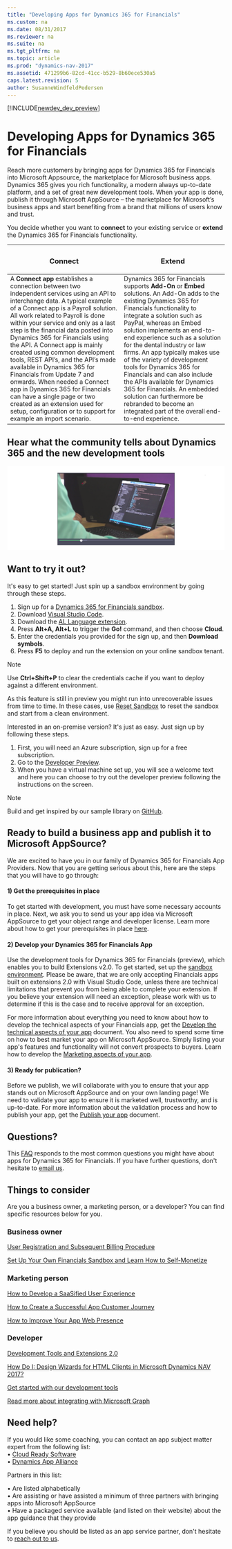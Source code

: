 ```yaml
---
title: "Developing Apps for Dynamics 365 for Financials"
ms.custom: na
ms.date: 08/31/2017
ms.reviewer: na
ms.suite: na
ms.tgt_pltfrm: na
ms.topic: article
ms.prod: "dynamics-nav-2017"
ms.assetid: 471299b6-82cd-41cc-b529-8b60ece530a5
caps.latest.revision: 5
author: SusanneWindfeldPedersen
---
```


[!INCLUDE[newdev_dev_preview](includes/newdev_dev_preview.md)]

# Developing Apps for Dynamics 365 for Financials
Reach more customers by bringing apps for Dynamics 365 for Financials into Microsoft Appsource, the marketplace for Microsoft business apps. 
Dynamics 365 gives you rich functionality, a modern always up-to-date platform, and a set of great new development tools.
When your app is done, publish it through Microsoft AppSource – the marketplace for Microsoft’s business apps and start benefiting from a brand that millions of users know and trust.

You decide whether you want to **connect** to your existing service or **extend** the Dynamics 365 for Financials functionality.

|<h3>Connect</h3>|<h3>Extend</h3>|
|----------------|---------------|
|A **Connect app** establishes a connection between two independent services using an API to interchange data. A typical example of a Connect app is a Payroll solution. All work related to Payroll is done within your service and only as a last step is the financial data posted into Dynamics 365 for Financials using the API. A Connect app is mainly created using common development tools, REST API’s, and the API’s made available in Dynamics 365 for Financials from Update 7 and onwards. When needed a Connect app in Dynamics 365 for Financials can have a single page or two created as an extension used for setup, configuration or to support for example an import scenario.|Dynamics 365 for Financials supports **Add-On** or **Embed** solutions. An Add-On adds to the existing Dynamics 365 for Financials functionality to integrate a solution such as PayPal, whereas an Embed solution implements an end-to-end experience such as a solution for the dental industry or law firms. An app typically makes use of the variety of development tools for Dynamics 365 for Financials and can also include the APIs available for Dynamics 365 for Financials. An embedded solution can furthermore be rebranded to become an integrated part of the overall end-to-end experience.|

## Hear what the community tells about Dynamics 365 and the new development tools

[![Community](media/CustomerTestimonials.png)](https://www.youtube.com/watch?v=ptL3QXuoLW4&list=PLcakwueIHoT9tZzsgDLpBixftGfnymAyz&index=2 "Customers")

## Want to try it out?
It's easy to get started! Just spin up a sandbox environment by going through these steps.

1) Sign up for a [Dynamics 365 for Financials sandbox](https://aka.ms/GetSandboxForFinancials).    
2) Download [Visual Studio Code](https://code.visualstudio.com/Download).  
3) Download the [AL Language extension](https://marketplace.visualstudio.com/items?itemName=ms-dynamics-smb.al).  
4) Press **Alt+A, Alt+L** to trigger the **Go!** command, and then choose **Cloud**.  
5) Enter the credentials you provided for the sign up, and then **Download symbols**.  
6) Press **F5** to deploy and run the extension on your online sandbox tenant.  

> [!NOTE]  
> Use **Ctrl+Shift+P** to clear the credentials cache if you want to deploy against a different environment.


As this feature is still in preview you might run into unrecoverable issues from time to time. In these cases, use [Reset Sandbox](https://portal.financials.dynamics.com/reset?env=sandbox&redirectedFromSignup=false) to reset the sandbox and start from a clean environment.

Interested in an on-premise version? It's just as easy. Just sign up by following these steps.

1) First, you will need an Azure subscription, sign up for a free subscription.  
2) Go to the [Developer Preview](http://aka.ms/navdeveloperpreview).  
3) When you have a virtual machine set up, you will see a welcome text and here you can choose to try out the developer preview following the instructions on the screen.  

> [!NOTE]  
> Build and get inspired by our sample library on [GitHub](https://github.com/Microsoft/al).

## Ready to build a business app and publish it to Microsoft AppSource?
We are excited to have you in our family of Dynamics 365 for Financials App Providers. Now that you are getting serious about this, here are the steps that you will have to go through: 

#### 1)	Get the prerequisites in place  
To get started with development, you must have some necessary accounts in place. Next, we ask you to send us your app idea via Microsoft AppSource to get your object range and developer license. Learn more about how to get your prerequisites in place [here](https://go.microsoft.com/fwlink/?linkid=857095). 

#### 2)	Develop your Dynamics 365 for Financials App   
Use the development tools for Dynamics 365 for Financials (preview), which enables you to build Extensions v2.0. To get started, set up the [sandbox environment](#want-to-try-it-out). Please be aware, that we are only accepting Financials apps built on extensions 2.0 with Visual Studio Code, unless there are technical limitations that prevent you from being able to complete your extension. If you believe your extension will need an exception, please work with us to determine if this is the case and to receive approval for an exception.

For more information about everything you need to know about how to develop the technical aspects of your Financials app, get the [Develop the technical aspects of your app](https://go.microsoft.com/fwlink/?linkid=841516) document.
You also need to spend some time on how to best market your app on Microsoft AppSource. Simply listing your app's features and functionality will not convert prospects to buyers. Learn how to develop the [Marketing aspects of your app](https://go.microsoft.com/fwlink/?linkid=841518).

#### 3)	Ready for publication?  
Before we publish, we will collaborate with you to ensure that your app stands out on Microsoft AppSource and on your own landing page! We need to validate your app to ensure it is marketed well, trustworthy, and is up-to-date. For more information about the validation process and how to publish your app, get the [Publish your app](https://go.microsoft.com/fwlink/?linkid=841517) document.

## Questions?
This [FAQ](https://go.microsoft.com/fwlink/?linkid=841520) responds to the most common questions you might have about apps for Dynamics 365 for Financials. If you have further questions, don't hesitate to [email us](mailto:d365val@microsoft.com).

## Things to consider
Are you a business owner, a marketing person, or a developer? You can find specific resources below for you.

### Business owner
[User Registration and Subsequent Billing Procedure](https://mbspartner.microsoft.com/secure/coursematerials/D365B/Standalone/User_Registration_and_Subsequent_Billing_Procedures.pdf)  

[Set Up Your Own Financials Sandbox and Learn How to Self-Monetize](https://mbspartner.microsoft.com/D365B/Videos/101385)  

### Marketing person
[How to Develop a SaaSified User Experience](https://mbspartner.microsoft.com/D365B/Videos/101493)  

[How to Create a Successful App Customer Journey](https://mbspartner.microsoft.com/D365B/Videos/101484)  

[How to Improve Your App Web Presence](https://mbspartner.microsoft.com/D365B/Videos/101491)

### Developer 
[Development Tools and Extensions 2.0](https://mbspartner.microsoft.com/secure/coursematerials/D365B/Standalone/Development_Tools_and_Extensions_2.0.pdf)
 
[How Do I: Design Wizards for HTML Clients in Microsoft Dynamics NAV 2017?](https://mbspartner.microsoft.com/NAV/Videos/101246)  

[Get started with our development tools](devenv-get-started.md)  

[Read more about integrating with Microsoft Graph](https://developer.microsoft.com/en-us/graph/docs/concepts/overview)  

## Need help?
If you would like some coaching, you can contact an app subject matter expert from the following list:  
•	[Cloud Ready Software](http://cloud-ready-software.com)    
•	[Dynamics App Alliance](http://dynamicsappalliance.com)

Partners in this list:

•	Are listed alphabetically  
•	Are assisting or have assisted a minimum of three partners with bringing apps into Microsoft AppSource  
•	Have a packaged service available (and listed on their website) about the app guidance that they provide  

If you believe you should be listed as an app service partner, don't hesitate to [reach out to us](mailto:d365val@microsoft.com).
